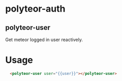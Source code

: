 # polyteor-auth

## polyteor-user

Get meteor logged in user reactively.

# Usage
```html
  <polyteor-user user="{{user}}"></polyteor-user>
```
